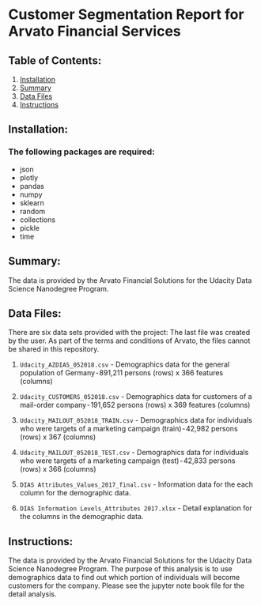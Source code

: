 # Customer Segmentation Report for Arvato Financial Services

## Table of Contents:

1. [Installation](#installation)
2. [Summary](#summary)
3. [Data Files](#files)
4. [Instructions](#instructions)

## Installation: <a name="installation"></a>

### The following packages are required:

- json
- plotly
- pandas
- numpy
- sklearn
- random
- collections
- pickle
- time

## Summary: <a name="summary"></a>

The data is provided by the Arvato Financial Solutions for the Udacity Data Science Nanodegree Program.

## Data Files: <a name="files"></a>

There are six data sets provided with the project: The last file was created by the user. As part of the terms and conditions of Arvato, the files cannot be shared in this repository.

1. `Udacity_AZDIAS_052018.csv` - Demographics data for the general population of Germany - 891,211 persons (rows) x 366 features (columns)

2. `Udacity_CUSTOMERS_052018.csv` - Demographics data for customers of a mail-order company - 191,652 persons (rows) x 369 features (columns)

3. `Udacity_MAILOUT_052018_TRAIN.csv` - Demographics data for individuals who were targets of a marketing campaign (train) - 42,982 persons (rows) x 367 (columns)

4. `Udacity_MAILOUT_052018_TEST.csv` - Demographics data for individuals who were targets of a marketing campaign (test) - 42,833 persons (rows) x 366 (columns)

5. `DIAS Attributes_Values_2017_final.csv` - Information data for the each column for the demographic data.

6. `DIAS Information Levels_Attributes 2017.xlsx` - Detail explanation for the columns in the demographic data.

## Instructions: <a name="instructions"></a>

The data is provided by the Arvato Financial Solutions for the Udacity Data Science Nanodegree Program. The purpose of this analysis is to use demographics data to find out which portion of individuals will become customers for the company. Please see the jupyter note book file for the detail analysis.
